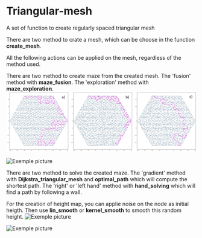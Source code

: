 # Triangular-mesh
A set of function to create regularly spaced triangular mesh

There are two method to crate a mesh, which can be choose in the function **create_mesh**.

All the following actions can be applied on the mesh, regardless of the method used.

There are two method to create maze from the created mesh. The 'fusion' method with **maze_fusion**. The 'exploration' method with **maze_exploration**.
![Exemple picture](circle_methods.png)

![Exemple picture](square_methods.png)

There are two method to solve the created maze. The 'gradient' method with **Dijkstra_triangular_mesh** and **optimal_path** which will compute the shortest path. The 'right' or 'left hand' method with **hand_solving** which will find a path by following a wall.


For the creation of height map, you can applie noise on the node as initial heigth. Then use **lin_smooth** or **kernel_smooth** to smooth this random height.
![Exemple picture](circle_height.png)

![Exemple picture](square_height.png)
